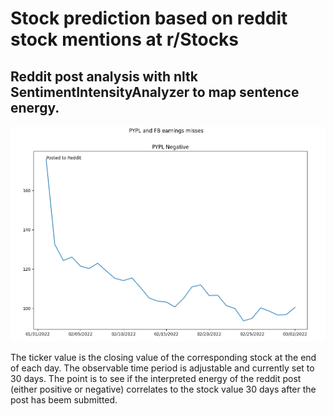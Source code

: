 # Stock prediction based on reddit stock mentions at r/Stocks
## Reddit post analysis with nltk SentimentIntensityAnalyzer to map sentence energy.


![plot](./images/plot_example_1.png)

The ticker value is the closing value of the corresponding stock at the end of each day. The observable time period is adjustable and currently set to 30 days. The point is to see if the interpreted energy of the reddit post (either positive or negative) correlates to the stock value 30 days after the post has beem submitted.